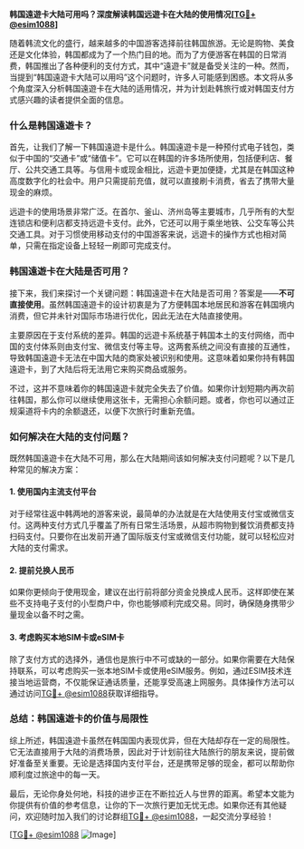 **韩国遠遊卡大陆可用吗？深度解读韩国远遊卡在大陆的使用情况[[TG💪+ @esim1088](https://t.me/s/esim1088)]**

随着韩流文化的盛行，越来越多的中国游客选择前往韩国旅游。无论是购物、美食还是文化体验，韩国都成为了一个热门目的地。而为了方便游客在韩国的日常消费，韩国推出了各种便利的支付方式，其中“遠遊卡”就是备受关注的一种。然而，当提到“韩国遠遊卡大陆可以用吗”这个问题时，许多人可能感到困惑。本文将从多个角度深入分析韩国遠遊卡在大陆的适用情况，并为计划赴韩旅行或对韩国支付方式感兴趣的读者提供全面的信息。

### **什么是韩国遠遊卡？**

首先，让我们了解一下韩国遠遊卡是什么。韩国遠遊卡是一种预付式电子钱包，类似于中国的“交通卡”或“储值卡”。它可以在韩国的许多场所使用，包括便利店、餐厅、公共交通工具等。与信用卡或现金相比，远遊卡更加便捷，尤其是在韩国这种高度数字化的社会中。用户只需提前充值，就可以直接刷卡消费，省去了携带大量现金的麻烦。

远遊卡的使用场景非常广泛。在首尔、釜山、济州岛等主要城市，几乎所有的大型连锁店和便利店都支持远遊卡支付。此外，它还可以用于乘坐地铁、公交车等公共交通工具。对于习惯使用移动支付的中国游客来说，远遊卡的操作方式也相对简单，只需在指定设备上轻轻一刷即可完成支付。

### **韩国遠遊卡在大陆是否可用？**

接下来，我们来探讨一个关键问题：韩国遠遊卡在大陆是否可用？答案是——**不可直接使用**。虽然韩国遠遊卡的设计初衷是为了方便韩国本地居民和游客在韩国境内消费，但它并未针对国际市场进行优化，因此无法在大陆直接使用。

主要原因在于支付系统的差异。韩国的远遊卡系统基于韩国本土的支付网络，而中国的支付体系则由支付宝、微信支付等主导。这两套系统之间没有直接的互通性，导致韩国遠遊卡无法在中国大陆的商家处被识别和使用。这意味着如果你持有韩国遠遊卡，到了大陆后将无法用它来购买商品或服务。

不过，这并不意味着你的韩国遠遊卡就完全失去了价值。如果你计划短期内再次前往韩国，那么你可以继续使用这张卡，无需担心余额问题。或者，你也可以通过正规渠道将卡内的余额退还，以便下次旅行时重新充值。

### **如何解决在大陆的支付问题？**

既然韩国遠遊卡在大陆不可用，那么在大陆期间该如何解决支付问题呢？以下是几种常见的解决方案：

#### **1. 使用国内主流支付平台**
对于经常往返中韩两地的游客来说，最简单的办法就是在大陆使用支付宝或微信支付。这两种支付方式几乎覆盖了所有日常生活场景，从超市购物到餐饮消费都支持扫码支付。只要你在出发前开通了国际版支付宝或微信支付功能，就可以轻松应对大陆的支付需求。

#### **2. 提前兑换人民币**
如果你更倾向于使用现金，建议在出行前将部分资金兑换成人民币。这样即使在某些不支持电子支付的小型商户中，你也能够顺利完成交易。同时，确保随身携带少量现金以备不时之需。

#### **3. 考虑购买本地SIM卡或eSIM卡**
除了支付方式的选择外，通信也是旅行中不可或缺的一部分。如果你需要在大陆保持联系，可以考虑购买一张本地SIM卡或使用eSIM服务。例如，通过ESIM技术连接当地运营商，不仅能保证通话质量，还能享受高速上网服务。具体操作方法可以通过访问[TG💪+ @esim1088](https://t.me/s/esim1088)获取详细指导。

### **总结：韩国遠遊卡的价值与局限性**

综上所述，韩国遠遊卡虽然在韩国国内表现优异，但在大陆却存在一定的局限性。它无法直接用于大陆的消费场景，因此对于计划前往大陆旅行的朋友来说，提前做好准备至关重要。无论是选择国内支付平台，还是携带足够的现金，都可以帮助你顺利度过旅途中的每一天。

最后，无论你身处何地，科技的进步正在不断拉近人与世界的距离。希望本文能为你提供有价值的参考信息，让你的下一次旅行更加无忧无虑。如果你还有其他疑问，欢迎随时加入我们的讨论群组[TG💪+ @esim1088](https://t.me/s/esim1088)，一起交流分享经验！

[[TG💪+ @esim1088](https://t.me/s/esim1088) ![Image](https://i.postimg.cc/4NQfJmqS/Snipaste-2025-05-13-00-14-12.png)]